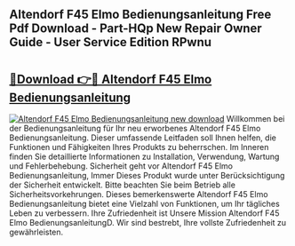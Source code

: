 ## Altendorf F45 Elmo Bedienungsanleitung Free Pdf Download - Part-HQp New Repair Owner Guide - User Service Edition RPwnu

# <h2><a href="http://df40kjy.blite.top/?on=Altendorf+F45+Elmo+Bedienungsanleitung">🔗Download 👉🔴 Altendorf F45 Elmo Bedienungsanleitung</a></h2>

[![Altendorf F45 Elmo Bedienungsanleitung new download](https://i.imgur.com/lujVjoI.png)](http://df40kjy.blite.top/?on=Altendorf+F45+Elmo+Bedienungsanleitung)
Willkommen bei der Bedienungsanleitung für Ihr neu erworbenes Altendorf F45 Elmo Bedienungsanleitung. Dieser umfassende Leitfaden soll Ihnen helfen, die Funktionen und Fähigkeiten Ihres Produkts zu beherrschen. Im Inneren finden Sie detaillierte Informationen zu Installation, Verwendung, Wartung und Fehlerbehebung. Sicherheit geht vor Altendorf F45 Elmo Bedienungsanleitung, Immer Dieses Produkt wurde unter Berücksichtigung der Sicherheit entwickelt. Bitte beachten Sie beim Betrieb alle Sicherheitsvorkehrungen. Dieses bemerkenswerte Altendorf F45 Elmo Bedienungsanleitung bietet eine Vielzahl von Funktionen, um Ihr tägliches Leben zu verbessern. Ihre Zufriedenheit ist Unsere Mission Altendorf F45 Elmo BedienungsanleitungD. Wir sind bestrebt, Ihre vollste Zufriedenheit zu gewährleisten.
